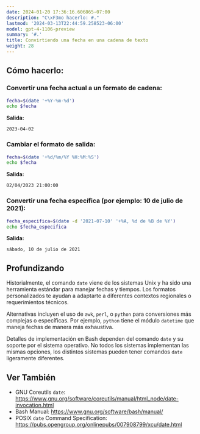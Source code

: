 ```yaml
---
date: 2024-01-20 17:36:16.606865-07:00
description: "C\xF3mo hacerlo: #."
lastmod: '2024-03-13T22:44:59.258523-06:00'
model: gpt-4-1106-preview
summary: '#.'
title: Convirtiendo una fecha en una cadena de texto
weight: 28
---
```


## Cómo hacerlo:


### Convertir una fecha actual a un formato de cadena:
```Bash
fecha=$(date '+%Y-%m-%d')
echo $fecha
```
**Salida:**
```
2023-04-02
```

### Cambiar el formato de salida:
```Bash
fecha=$(date '+%d/%m/%Y %H:%M:%S')
echo $fecha
```
**Salida:**
```
02/04/2023 21:00:00
```

### Convertir una fecha específica (por ejemplo: 10 de julio de 2021):
```Bash
fecha_especifica=$(date -d '2021-07-10' '+%A, %d de %B de %Y')
echo $fecha_especifica
```
**Salida:**
```
sábado, 10 de julio de 2021
```

## Profundizando
Historialmente, el comando `date` viene de los sistemas Unix y ha sido una herramienta estándar para manejar fechas y tiempos. Los formatos personalizados te ayudan a adaptarte a diferentes contextos regionales o requerimientos técnicos.

Alternativas incluyen el uso de `awk`, `perl`, o `python` para conversiones más complejas o específicas. Por ejemplo, `python` tiene el módulo `datetime` que maneja fechas de manera más exhaustiva.

Detalles de implementación en Bash dependen del comando `date` y su soporte por el sistema operativo. No todos los sistemas implementan las mismas opciones, los distintos sistemas pueden tener comandos `date` ligeramente diferentes.

## Ver También
- GNU Coreutils `date`: https://www.gnu.org/software/coreutils/manual/html_node/date-invocation.html
- Bash Manual: https://www.gnu.org/software/bash/manual/
- POSIX `date` Command Specification: https://pubs.opengroup.org/onlinepubs/007908799/xcu/date.html
